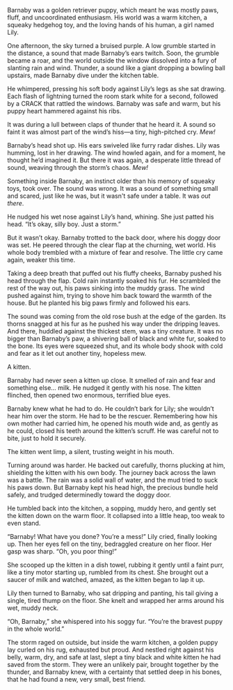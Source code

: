 Barnaby was a golden retriever puppy, which meant he was mostly paws, fluff, and uncoordinated enthusiasm. His world was a warm kitchen, a squeaky hedgehog toy, and the loving hands of his human, a girl named Lily.

One afternoon, the sky turned a bruised purple. A low grumble started in the distance, a sound that made Barnaby’s ears twitch. Soon, the grumble became a roar, and the world outside the window dissolved into a fury of slanting rain and wind. Thunder, a sound like a giant dropping a bowling ball upstairs, made Barnaby dive under the kitchen table.

He whimpered, pressing his soft body against Lily’s legs as she sat drawing. Each flash of lightning turned the room stark white for a second, followed by a CRACK that rattled the windows. Barnaby was safe and warm, but his puppy heart hammered against his ribs.

It was during a lull between claps of thunder that he heard it. A sound so faint it was almost part of the wind’s hiss—a tiny, high-pitched cry. *Mew!*

Barnaby’s head shot up. His ears swiveled like furry radar dishes. Lily was humming, lost in her drawing. The wind howled again, and for a moment, he thought he’d imagined it. But there it was again, a desperate little thread of sound, weaving through the storm’s chaos. *Mew!*

Something inside Barnaby, an instinct older than his memory of squeaky toys, took over. The sound was wrong. It was a sound of something small and scared, just like he was, but it wasn't safe under a table. It was *out there*.

He nudged his wet nose against Lily’s hand, whining. She just patted his head. “It’s okay, silly boy. Just a storm.”

But it wasn’t okay. Barnaby trotted to the back door, where his doggy door was set. He peered through the clear flap at the churning, wet world. His whole body trembled with a mixture of fear and resolve. The little cry came again, weaker this time.

Taking a deep breath that puffed out his fluffy cheeks, Barnaby pushed his head through the flap. Cold rain instantly soaked his fur. He scrambled the rest of the way out, his paws sinking into the muddy grass. The wind pushed against him, trying to shove him back toward the warmth of the house. But he planted his big paws firmly and followed his ears.

The sound was coming from the old rose bush at the edge of the garden. Its thorns snagged at his fur as he pushed his way under the dripping leaves. And there, huddled against the thickest stem, was a tiny creature. It was no bigger than Barnaby’s paw, a shivering ball of black and white fur, soaked to the bone. Its eyes were squeezed shut, and its whole body shook with cold and fear as it let out another tiny, hopeless mew.

A kitten.

Barnaby had never seen a kitten up close. It smelled of rain and fear and something else… milk. He nudged it gently with his nose. The kitten flinched, then opened two enormous, terrified blue eyes.

Barnaby knew what he had to do. He couldn’t bark for Lily; she wouldn’t hear him over the storm. He had to be the rescuer. Remembering how his own mother had carried him, he opened his mouth wide and, as gently as he could, closed his teeth around the kitten’s scruff. He was careful not to bite, just to hold it securely.

The kitten went limp, a silent, trusting weight in his mouth.

Turning around was harder. He backed out carefully, thorns plucking at him, shielding the kitten with his own body. The journey back across the lawn was a battle. The rain was a solid wall of water, and the mud tried to suck his paws down. But Barnaby kept his head high, the precious bundle held safely, and trudged determinedly toward the doggy door.

He tumbled back into the kitchen, a sopping, muddy hero, and gently set the kitten down on the warm floor. It collapsed into a little heap, too weak to even stand.

“Barnaby! What have you done? You’re a mess!” Lily cried, finally looking up. Then her eyes fell on the tiny, bedraggled creature on her floor. Her gasp was sharp. “Oh, you poor thing!”

She scooped up the kitten in a dish towel, rubbing it gently until a faint purr, like a tiny motor starting up, rumbled from its chest. She brought out a saucer of milk and watched, amazed, as the kitten began to lap it up.

Lily then turned to Barnaby, who sat dripping and panting, his tail giving a single, tired thump on the floor. She knelt and wrapped her arms around his wet, muddy neck.

“Oh, Barnaby,” she whispered into his soggy fur. “You’re the bravest puppy in the whole world.”

The storm raged on outside, but inside the warm kitchen, a golden puppy lay curled on his rug, exhausted but proud. And nestled right against his belly, warm, dry, and safe at last, slept a tiny black and white kitten he had saved from the storm. They were an unlikely pair, brought together by the thunder, and Barnaby knew, with a certainty that settled deep in his bones, that he had found a new, very small, best friend.